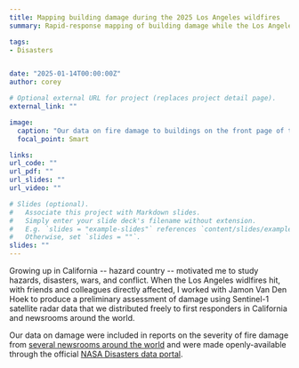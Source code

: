 ```yaml
---
title: Mapping building damage during the 2025 Los Angeles wildfires
summary: Rapid-response mapping of building damage while the Los Angeles wildfires were active and smoke occluded satellite optical imagery.

tags:
- Disasters


date: "2025-01-14T00:00:00Z"
author: corey

# Optional external URL for project (replaces project detail page).
external_link: ""

image:
  caption: "Our data on fire damage to buildings on the front page of the January 14th, 2025 New York Times."
  focal_point: Smart

links:
url_code: ""
url_pdf: ""
url_slides: ""
url_video: ""

# Slides (optional).
#   Associate this project with Markdown slides.
#   Simply enter your slide deck's filename without extension.
#   E.g. `slides = "example-slides"` references `content/slides/example-slides.md`.
#   Otherwise, set `slides = ""`.
slides: ""
---
```


Growing up in California --  hazard country -- motivated me to study hazards, disasters, wars, and conflict. When the Los Angeles widlfires hit, with friends and colleagues directly affected, I worked with Jamon Van Den Hoek to produce a preliminary assessment of damage using Sentinel-1 satellite radar data that we distributed freely to first responders in California and newsrooms around the world.

Our data on damage were included in reports on the severity of fire damage from [several newsrooms around the world](https://docs.google.com/spreadsheets/d/1_XVQx97hH3n31XPoYimmIstnZUhof8a5Z5rt3Z2VZg4/edit?gid=828447206#gid=828447206) and were made openly-available through the official [NASA Disasters data portal](https://maps.disasters.nasa.gov/arcgis/home/item.html?id=def07db720164f5c8c2c95a49ee62f90).